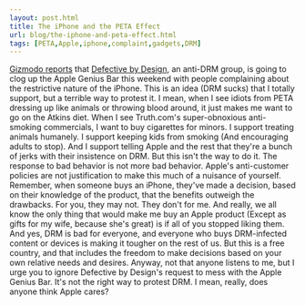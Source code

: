 ```yaml
---
layout: post.html
title: The iPhone and the PETA Effect
url: blog/the-iphone-and-peta-effect.html
tags: [PETA,Apple,iphone,complaint,gadgets,DRM]
---
```

[Gizmodo reports](http://gizmodo.com/5030048/defective-by-design-douches-take-up-genius-bar-slots-to-whine-about-drm) that [Defective by Design](http://www.defectivebydesign.org/), an anti-DRM group, is going to clog up the Apple Genius Bar this weekend with people complaining about the restrictive nature of the iPhone. This is an idea (DRM sucks) that I totally support, but a terrible way to protest it. I mean, when I see idiots from PETA dressing up like animals or throwing blood around, it just makes me want to go on the Atkins diet. When I see Truth.com's super-obnoxious anti-smoking commercials, I want to buy cigarettes for minors. I support treating animals humanely. I support keeping kids from smoking (And encouraging adults to stop). And I support telling Apple and the rest that they're a bunch of jerks with their insistence on DRM. But this isn't the way to do it. The response to bad behavior is not more bad behavior. Apple's anti-customer policies are not justification to make this much of a nuisance of yourself. Remember, when someone buys an iPhone, they've made a decision, based on their knowledge of the product, that the benefits outweigh the drawbacks. For you, they may not. They don't for me. And really, we all know the only thing that would make me buy an Apple product (Except as gifts for my wife, because she's great) is if all of you stopped liking them. And yes, DRM is bad for everyone, and everyone who buys DRM-infected content or devices is making it tougher on the rest of us. But this is a free country, and that includes the freedom to make decisions based on your own relative needs and desires. Anyway, not that anyone listens to me, but I urge you to ignore Defective by Design's request to mess with the Apple Genius Bar. It's not the right way to protest DRM. I mean, really, does anyone think Apple cares? 
